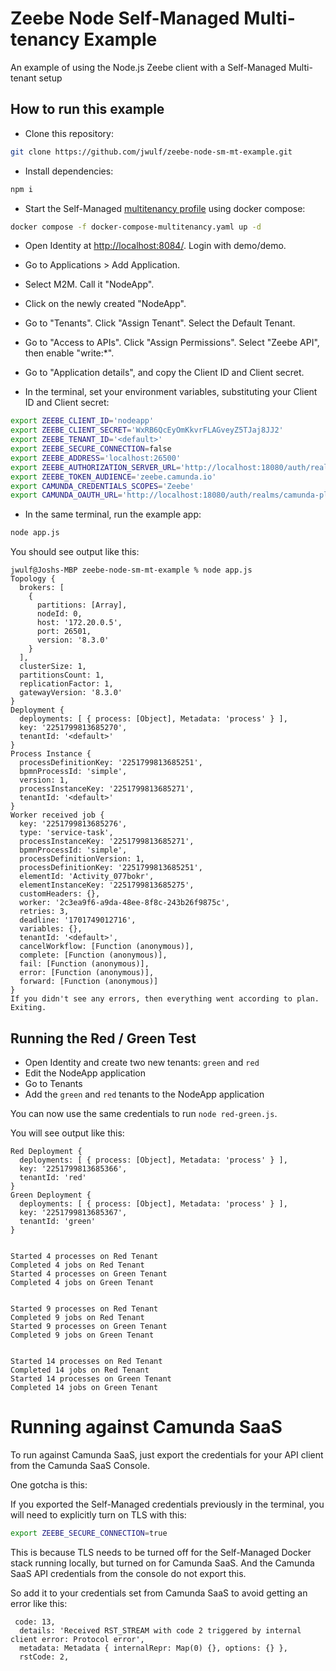 # Zeebe Node Self-Managed Multi-tenancy Example

An example of using the Node.js Zeebe client with a Self-Managed Multi-tenant setup

## How to run this example

* Clone this repository: 

```bash
git clone https://github.com/jwulf/zeebe-node-sm-mt-example.git
```

* Install dependencies: 

```bash
npm i
```

* Start the Self-Managed [multitenancy profile](https://github.com/jwulf/camunda-platform/tree/multi-tenancy) using docker compose: 

```bash
docker compose -f docker-compose-multitenancy.yaml up -d
```

* Open Identity at [http://localhost:8084/](http://localhost:8084/). Login with demo/demo.

* Go to Applications > Add Application. 

* Select M2M. Call it "NodeApp".

* Click on the newly created "NodeApp". 

* Go to "Tenants". Click "Assign Tenant". Select the Default Tenant.

* Go to "Access to APIs". Click "Assign Permissions". Select "Zeebe API", then enable "write:*".

* Go to "Application details", and copy the Client ID and Client secret.

* In the terminal, set your environment variables, substituting your Client ID and Client secret: 

```bash
export ZEEBE_CLIENT_ID='nodeapp'
export ZEEBE_CLIENT_SECRET='WxRB6QcEyOmKkvrFLAGveyZ5TJaj8JJ2'
export ZEEBE_TENANT_ID='<default>'
export ZEEBE_SECURE_CONNECTION=false
export ZEEBE_ADDRESS='localhost:26500'
export ZEEBE_AUTHORIZATION_SERVER_URL='http://localhost:18080/auth/realms/camunda-platform/protocol/openid-connect/token'
export ZEEBE_TOKEN_AUDIENCE='zeebe.camunda.io'
export CAMUNDA_CREDENTIALS_SCOPES='Zeebe'
export CAMUNDA_OAUTH_URL='http://localhost:18080/auth/realms/camunda-platform/protocol/openid-connect/token'
```

* In the same terminal, run the example app: 

```bash
node app.js
```

You should see output like this: 

```
jwulf@Joshs-MBP zeebe-node-sm-mt-example % node app.js
Topology {
  brokers: [
    {
      partitions: [Array],
      nodeId: 0,
      host: '172.20.0.5',
      port: 26501,
      version: '8.3.0'
    }
  ],
  clusterSize: 1,
  partitionsCount: 1,
  replicationFactor: 1,
  gatewayVersion: '8.3.0'
}
Deployment {
  deployments: [ { process: [Object], Metadata: 'process' } ],
  key: '2251799813685270',
  tenantId: '<default>'
}
Process Instance {
  processDefinitionKey: '2251799813685251',
  bpmnProcessId: 'simple',
  version: 1,
  processInstanceKey: '2251799813685271',
  tenantId: '<default>'
}
Worker received job {
  key: '2251799813685276',
  type: 'service-task',
  processInstanceKey: '2251799813685271',
  bpmnProcessId: 'simple',
  processDefinitionVersion: 1,
  processDefinitionKey: '2251799813685251',
  elementId: 'Activity_077bokr',
  elementInstanceKey: '2251799813685275',
  customHeaders: {},
  worker: '2c3ea9f6-a9da-48ee-8f8c-243b26f9875c',
  retries: 3,
  deadline: '1701749012716',
  variables: {},
  tenantId: '<default>',
  cancelWorkflow: [Function (anonymous)],
  complete: [Function (anonymous)],
  fail: [Function (anonymous)],
  error: [Function (anonymous)],
  forward: [Function (anonymous)]
}
If you didn't see any errors, then everything went according to plan. Exiting.
```

## Running the Red / Green Test

* Open Identity and create two new tenants: `green` and `red`
* Edit the NodeApp application
* Go to Tenants
* Add the `green` and `red` tenants to the NodeApp application

You can now use the same credentials to run `node red-green.js`. 

You will see output like this:

```
Red Deployment {
  deployments: [ { process: [Object], Metadata: 'process' } ],
  key: '2251799813685366',
  tenantId: 'red'
}
Green Deployment {
  deployments: [ { process: [Object], Metadata: 'process' } ],
  key: '2251799813685367',
  tenantId: 'green'
}


Started 4 processes on Red Tenant
Completed 4 jobs on Red Tenant
Started 4 processes on Green Tenant
Completed 4 jobs on Green Tenant


Started 9 processes on Red Tenant
Completed 9 jobs on Red Tenant
Started 9 processes on Green Tenant
Completed 9 jobs on Green Tenant


Started 14 processes on Red Tenant
Completed 14 jobs on Red Tenant
Started 14 processes on Green Tenant
Completed 14 jobs on Green Tenant
```

# Running against Camunda SaaS

To run against Camunda SaaS, just export the credentials for your API client from the Camunda SaaS Console. 

One gotcha is this: 

If you exported the Self-Managed credentials previously in the terminal, you will need to explicitly turn on TLS with this:

```bash
export ZEEBE_SECURE_CONNECTION=true
```

This is because TLS needs to be turned off for the Self-Managed Docker stack running locally, but turned on for Camunda SaaS. And the Camunda SaaS API credentials from the console do not export this. 

So add it to your credentials set from Camunda SaaS to avoid getting an error like this:

```
 code: 13,
  details: 'Received RST_STREAM with code 2 triggered by internal client error: Protocol error',
  metadata: Metadata { internalRepr: Map(0) {}, options: {} },
  rstCode: 2,
```
